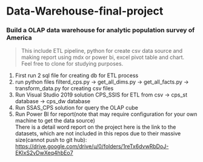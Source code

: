 # Data-Warehouse-final-project
### Build a OLAP data warehouse for analytic population survey of America ###

> This include ETL pipeline, python for create csv data source and making report using mdx or power bi, excel pivot table and chart.  
> Feel free to clone for studying purposes. 

1. First run 2 sql file for creating db for ETL process
2. run python files filterd_cps.py -> get_all_dims.py -> get_all_facts.py -> transform_data.py for creating csv files
3. Run Visual Studio 2019 solution CPS_SSIS for ETL from csv -> cps_st database -> cps_dw database
4. Run SSAS_CPS solution for query the OLAP cube
5. Run Power BI for report(note that may require configuration for your own machine to get the data source)  
There is a detail word report on the project
here is the link to the datasets, which are not included in this repos due to their massive size(cannot push to git hub): 
https://drive.google.com/drive/u/0/folders/1reTx6dvwRbDoJ-EKlxS2vDwXeq4hbEo7
